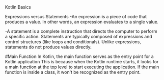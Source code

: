 Kotlin Basics

Expressions versus Statements
-An expression is a piece of code that produces a value. 
In other words, an expression evaluates to a single value. 


-A statement is a complete instruction that directs the computer to perform a specific action. 
Statements are typically composed of expressions and control structures (like loops and conditionals). 
Unlike expressions, statements do not produce values directly. 

#Main Function
In Kotlin, the main function serves as the entry point for a Kotlin application
This is because when the Kotlin runtime starts, it looks for a main function at the top level to start executing 
the application. If the main function is inside a class, it won't be recognized as the entry point.



